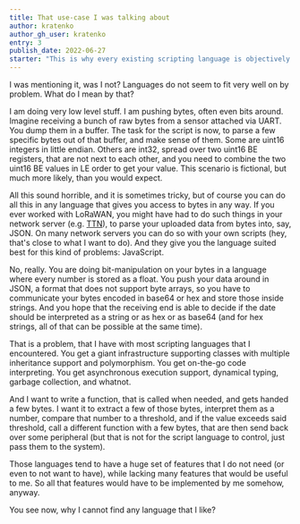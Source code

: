```yaml
---
title: That use-case I was talking about
author: kratenko
author_gh_user: kratenko
entry: 3
publish_date: 2022-06-27
starter: "This is why every existing scripting language is objectively bad! Sorry, I wanted to say: This is my problem and languages do not seem to be designed for it."
---
```


I was mentioning it, was I not? Languages do not seem to fit very well on by problem.
What do I mean by that?

I am doing very low level stuff. I am pushing bytes, often even bits around. Imagine 
receiving a bunch of raw bytes from a sensor attached via UART. You dump them in 
a buffer. The task for the script is now, to parse a few specific bytes out of that 
buffer, and make sense of them. Some are uint16 integers in little endian. Others are 
int32, spread over two uint16 BE registers, that are not next to each other, and you 
need to combine the two uint16 BE values in LE order to get your value. This scenario 
is fictional, but much more likely, than you would expect.

All this sound horrible, and it is sometimes tricky, but of course you can do all this 
in any language that gives you access to bytes in any way. If you ever worked with 
LoRaWAN, you might have had to do such things in your network server (e.g. [TTN][ttn]), 
to parse your uploaded data from bytes into, say, JSON. On many network servers you 
can do so with your own scripts (hey, that's close to what I want to do). And they give 
you the language suited best for this kind of problems: JavaScript.

No, really. You are doing bit-manipulation on your bytes in a language where every 
number is stored as a float. You push your data around in JSON, a format that does 
not support byte arrays, so you have to communicate your bytes encoded in base64 or 
hex and store those inside strings. And you hope that the receiving end is able to 
decide if the date should be interpreted as a string or as hex or as base64 (and for 
hex strings, all of that can be possible at the same time).

That is a problem, that I have with most scripting languages that I encountered. 
You get a giant infrastructure supporting classes with multiple inheritance support 
and polymorphism. You get on-the-go code interpreting. You get asynchronous execution 
support, dynamical typing, garbage collection, and whatnot. 

And I want to write a function, that is called when needed, and gets handed a few
bytes. I want it to extract a few of those bytes, interpret them as a number, 
compare that number to a threshold, and if the value exceeds said threshold, 
call a different function with a few bytes, that are then send back over some 
peripheral (but that is not for the script language to control, just pass them 
to the system).

Those languages tend to have a huge set of features that I do not need (or even to not 
want to have), while lacking many features that would be useful to me. So all that 
features would have to be implemented by me somehow, anyway.

You see now, why I cannot find any language that I like?

[ttn]: https://www.thethingsnetwork.org/

